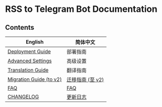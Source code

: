 # RSS to Telegram Bot Documentation

## Contents

| English                                          | 简体中文                                    |
|--------------------------------------------------|-----------------------------------------|
| [Deployment Guide](deployment-guide.md)          | 部署指南                                    |
| [Advanced Settings](advanced-settings.md)        | 高级设置                                    |
| [Translation Guide](translation-guide.md)        | 翻译指南                                    |
| [Migration Guide (to v2)](migration-guide-v2.md) | [迁移指南 (至 v2)](migration-guide-v2.zh.md) |
| [FAQ](FAQ.md)                                    | [FAQ](FAQ.zh.md)                        |
| [CHANGELOG](CHANGELOG.md)                        | [更新日志](CHANGELOG.zh.md)                 |



